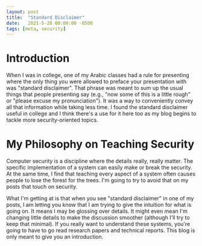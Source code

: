 ```yaml
---
layout: post
title:  "Standard Disclaimer"
date:   2021-5-28 00:00:00 -0500
tags: [meta, security]
---
```


# Introduction

When I was in college, one of my Arabic classes had a rule for presenting where the only thing you were allowed to preface your presentation with was "standard disclaimer". That phrase was meant to sum up the usual things that people presenting say (e.g., "now some of this is a little rough" or "please excuse my pronunciation"). It was a way to conveniently convey all that information while taking less time. I found the standard disclaimer useful in college and I think there's a use for it here too as my blog begins to tackle more security-oriented topics.

# My Philosophy on Teaching Security

Computer security is a discipline where the details really, really matter. The specific implementation of a system can easily make or break the security. At the same time, I find that teaching every aspect of a system often causes people to lose the forest for the trees. I'm going to try to avoid that on my posts that touch on security. 

What I'm getting at is that when you see "standard disclaimer" in one of my posts, I am letting you know that I am trying to give the intuition for what is going on. It means I may be glossing over details. It might even mean I'm changing little details to make the discussion smoother (although I'll try to keep that minimal). If you really want to understand these systems, you're going to have to go read research papers and technical reports. This blog is only meant to give you an introduction.

